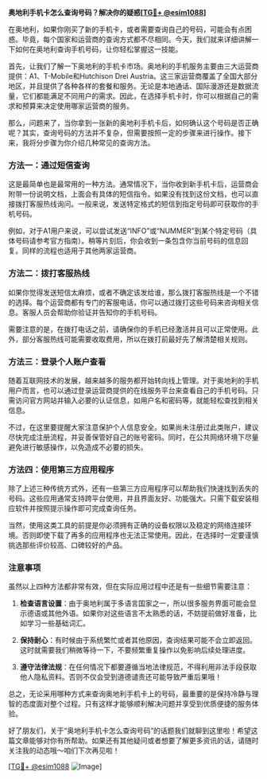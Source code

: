 **奥地利手机卡怎么查询号码？解决你的疑惑[[TG💪+ @esim1088](https://t.me/s/esim1088)]**

在奥地利，如果你刚买了新的手机卡，或者需要查询自己的号码，可能会有点困惑。毕竟，每个国家和运营商的查询方式都不尽相同。今天，我们就来详细讲解一下如何在奥地利查询手机号码，让你轻松掌握这一技能。

首先，让我们了解一下奥地利的手机卡市场。奥地利的手机服务主要由三大运营商提供：A1、T-Mobile和Hutchison Drei Austria。这三家运营商覆盖了全国大部分地区，并且提供了各种各样的套餐和服务。无论是本地通话、国际漫游还是数据流量，它们都能满足不同用户的需求。因此，在选择手机卡时，你可以根据自己的需求和预算来决定使用哪家运营商的服务。

那么，问题来了，当你拿到一张新的奥地利手机卡后，如何确认这个号码是否正确呢？其实，查询号码的方法并不复杂，但需要按照一定的步骤来进行操作。接下来，我将分步骤为你介绍几种常见的查询方法。

### 方法一：通过短信查询

这是最简单也是最常用的一种方法。通常情况下，当你收到新手机卡后，运营商会附带一份说明文档，上面会有具体的短信指令。如果没有找到这份文档，也可以直接拨打客服热线询问。一般来说，发送特定格式的短信到指定号码即可获取你的手机号码。

例如，对于A1用户来说，可以尝试发送“INFO”或“NUMMER”到某个特定号码（具体号码请参考官方指南）。稍等片刻后，你会收到一条包含你当前号码的信息回复。同样的流程也适用于其他两家运营商。

### 方法二：拨打客服热线

如果你觉得发送短信太麻烦，或者不确定该发给谁，那么拨打客服热线是一个不错的选择。每个运营商都有专门的客服电话，你可以通过拨打这些号码来咨询相关信息。客服人员会帮助你验证并告知你的手机号码。

需要注意的是，在拨打电话之前，请确保你的手机已经激活并且可以正常使用。此外，部分客服热线可能需要收取费用，所以在拨打前最好先了解清楚相关规则。

### 方法三：登录个人账户查看

随着互联网技术的发展，越来越多的服务都开始转向线上管理。对于奥地利的手机用户而言，也可以通过登录运营商提供的在线服务平台来查看自己的手机号码。只需访问官方网站并输入必要的认证信息，如用户名和密码等，就能轻松查找到相关信息。

不过，在这里要提醒大家注意保护个人信息安全。如果尚未注册过此类账户，建议尽快完成注册流程，并妥善保管好自己的账号密码。同时，在公共网络环境下尽量避免进行敏感操作，以免造成不必要的损失。

### 方法四：使用第三方应用程序

除了上述三种传统方式外，还有一些第三方应用程序可以帮助我们快速找到丢失的号码。这些应用通常支持跨平台使用，并且界面友好、功能强大。只需下载安装相应软件并按照提示操作即可完成查询任务。

当然，使用这类工具的前提是你必须拥有正确的设备权限以及稳定的网络连接环境。否则即使下载了再多的应用程序也无法正常使用。因此，在选择时一定要谨慎挑选那些评价较高、口碑较好的产品。

### 注意事项

虽然以上四种方法都非常有效，但在实际应用过程中还是有一些细节需要注意：

1. **检查语言设置**：由于奥地利属于多语言国家之一，所以很多服务界面可能会显示德语或其他外语。如果你对这些语言不太熟悉的话，不妨提前做好准备，比如学习一些基础词汇。
   
2. **保持耐心**：有时候由于系统繁忙或者其他原因，查询结果可能不会立即返回。这时就需要我们稍微等待一下，不要频繁重复操作以免影响后续处理进度。

3. **遵守法律法规**：在任何情况下都要遵循当地法律规范，不得利用非法手段获取他人隐私资料。否则不仅会受到道德谴责还可能导致严重后果哦！

总之，无论采用哪种方式来查询奥地利手机卡上的号码，最重要的是保持冷静与理智的态度面对整个过程。只有这样才能够顺利解决问题并享受到优质便捷的服务体验。

好了朋友们，关于“奥地利手机卡怎么查询号码”的话题我们就聊到这里啦！希望这篇文章能够对你有所帮助。如果还有其他疑问或者想要了解更多资讯的话，请随时关注我的动态哦～咱们下次再见啦！

[[TG💪+ @esim1088](https://t.me/s/esim1088) ![Image](https://i.postimg.cc/4NQfJmqS/Snipaste-2025-05-13-00-14-12.png)]